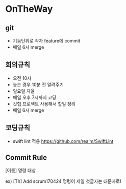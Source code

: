 # OnTheWay

## git

- 기능단위로 각자 feature에 commit
- 매일 6시 merge



## 회의규칙

- 오전 10시
- 늦는 경우 10분 전 알려주기
- 일요일 자율
- 매일 오후 7시까지 코딩
- 깃헙 프로젝트 사용해서 할일 정리
- 매일 6시 merge



## 코딩규칙

- swift lint 적용
https://github.com/realm/SwiftLint

## Commit Rule

[이름] 명령 대상

ex) [Th] Add scrum170424
명령어 제일 첫글자는 대문자로!

